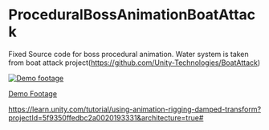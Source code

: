 # ProceduralBossAnimationBoatAttack

Fixed Source code for boss procedural animation. Water system is taken from boat attack project(https://github.com/Unity-Technologies/BoatAttack)


[![Demo footage](http://img.youtube.com/vi/YOUTUBE_VIDEO_ID_HERE/0.jpg)](http://www.youtube.com/watch?v=LVSmp0zW8pY "Demo footage")

[Demo Footage](https://www.youtube.com/watch?v=LVSmp0zW8pY)

https://learn.unity.com/tutorial/using-animation-rigging-damped-transform?projectId=5f9350ffedbc2a0020193331&architecture=true#

